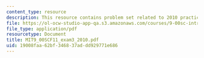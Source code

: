 ```yaml
---
content_type: resource
description: This resource contains problem set related to 2010 practice exam 3 questions.
file: https://ol-ocw-studio-app-qa.s3.amazonaws.com/courses/9-00sc-introduction-to-psychology-fall-2011/19008faa62bf346837addd929771e686_MIT9_00SCF11_exam3_2010.pdf
file_type: application/pdf
resourcetype: Document
title: MIT9_00SCF11_exam3_2010.pdf
uid: 19008faa-62bf-3468-37ad-dd929771e686
---
```

